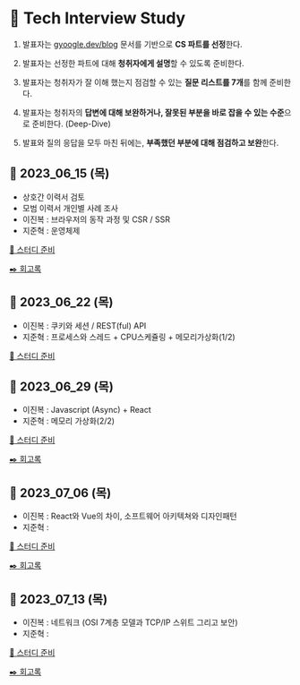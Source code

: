 # 📖 Tech Interview Study

1. 발표자는 [gyoogle.dev/blog](https://gyoogle.dev/blog/) 문서를 기반으로 **CS 파트를 선정**한다.

2. 발표자는 선정한 파트에 대해 **청취자에게 설명**할 수 있도록 준비한다.

3. 발표자는 청취자가 잘 이해 했는지 점검할 수 있는 **질문 리스트를 7개**를 함께 준비한다.

4. 발표자는 청취자의 **답변에 대해 보완하거나, 잘못된 부분을 바로 잡을 수 있는 수준**으로 준비한다. (Deep-Dive)

5. 발표와 질의 응답을 모두 마친 뒤에는, **부족했던 부분에 대해 점검하고 보완**한다.

## 🔎 2023_06_15 (목)
- 상호간 이력서 검토
- 모범 이력서 개인별 사례 조사
- 이진복 : 브라우저의 동작 과정 및 CSR / SSR
- 지준혁 : 운영체제


[🔎 스터디 준비](https://github.com/jinbokk/tech-interview-study/blob/main/STUDY_01_230615.md)

[✒️ 회고록](https://github.com/jinbokk/tech-interview-study/blob/main/STUDY_01_230615_Review.md)


## 🔎 2023_06_22 (목)
- 이진복 : 쿠키와 세션 / REST(ful) API
- 지준혁 : 프로세스와 스레드 + CPU스케쥴링 + 메모리가상화(1/2)

[🔎 스터디 준비](https://github.com/jinbokk/tech-interview-study/blob/main/STUDY_02_230622.md)


## 🔎 2023_06_29 (목)
- 이진복 : Javascript (Async) + React
- 지준혁 : 메모리 가상화(2/2)

[🔎 스터디 준비](https://github.com/jinbokk/tech-interview-study/blob/main/STUDY_03_230629.md)

[✒️ 회고록](https://github.com/jinbokk/tech-interview-study/blob/main/STUDY_03_230629_Review.md)

## 🔎 2023_07_06 (목)
- 이진복 : React와 Vue의 차이, 소프트웨어 아키텍쳐와 디자인패턴
- 지준혁 : 

[🔎 스터디 준비](https://github.com/jinbokk/tech-interview-study/blob/main/STUDY_04_230706.md)

[✒️ 회고록]()

## 🔎 2023_07_13 (목)
- 이진복 : 네트워크 (OSI 7계층 모델과 TCP/IP 스위트 그리고 보안)
- 지준혁 : 

[🔎 스터디 준비](https://github.com/jinbokk/tech-interview-study/blob/main/STUDY_05_230713.md)

[✒️ 회고록]()






